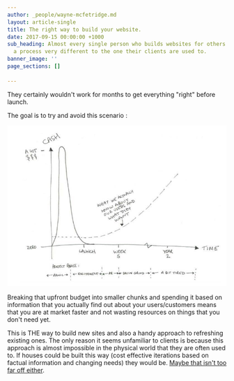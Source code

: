```yaml
---
author: _people/wayne-mcfetridge.md
layout: article-single
title: The right way to build your website.
date: 2017-09-15 00:00:00 +1000
sub_heading: Almost every single person who builds websites for others would follow
  a process very different to the one their clients are used to.
banner_image: ''
page_sections: []

---
```


They certainly wouldn't work for months to get everything "right" before launch.

The goal is to try and avoid this scenario :

![](/uploads/0-2.jpg)

Breaking that upfront budget into smaller chunks and spending it based on information that you actually find out about your users/customers means that you are at market faster and not wasting resources on things that you don't need yet.

This is THE way to build new sites and also a handy approach to refreshing existing ones. The only reason it seems unfamiliar to clients is because this approach is almost impossible in the physical world that they are often used to. If houses could be built this way (cost effective iterations based on factual information and changing needs) they would be. [Maybe that isn't too far off either](https://modscape.com.au/).